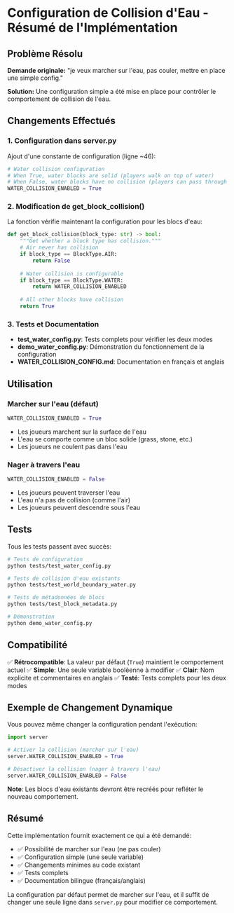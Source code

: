 # Configuration de Collision d'Eau - Résumé de l'Implémentation

## Problème Résolu

**Demande originale:** "je veux marcher sur l'eau, pas couler, mettre en place une simple config."

**Solution:** Une configuration simple a été mise en place pour contrôler le comportement de collision de l'eau.

## Changements Effectués

### 1. Configuration dans server.py

Ajout d'une constante de configuration (ligne ~46):

```python
# Water collision configuration
# When True, water blocks are solid (players walk on top of water)
# When False, water blocks have no collision (players can pass through water)
WATER_COLLISION_ENABLED = True
```

### 2. Modification de get_block_collision()

La fonction vérifie maintenant la configuration pour les blocs d'eau:

```python
def get_block_collision(block_type: str) -> bool:
    """Get whether a block type has collision."""
    # Air never has collision
    if block_type == BlockType.AIR:
        return False
    
    # Water collision is configurable
    if block_type == BlockType.WATER:
        return WATER_COLLISION_ENABLED
    
    # All other blocks have collision
    return True
```

### 3. Tests et Documentation

- **test_water_config.py**: Tests complets pour vérifier les deux modes
- **demo_water_config.py**: Démonstration du fonctionnement de la configuration
- **WATER_COLLISION_CONFIG.md**: Documentation en français et anglais

## Utilisation

### Marcher sur l'eau (défaut)

```python
WATER_COLLISION_ENABLED = True
```

- Les joueurs marchent sur la surface de l'eau
- L'eau se comporte comme un bloc solide (grass, stone, etc.)
- Les joueurs ne coulent pas dans l'eau

### Nager à travers l'eau

```python
WATER_COLLISION_ENABLED = False
```

- Les joueurs peuvent traverser l'eau
- L'eau n'a pas de collision (comme l'air)
- Les joueurs peuvent descendre sous l'eau

## Tests

Tous les tests passent avec succès:

```bash
# Tests de configuration
python tests/test_water_config.py

# Tests de collision d'eau existants
python tests/test_world_boundary_water.py

# Tests de métadonnées de blocs
python tests/test_block_metadata.py

# Démonstration
python demo_water_config.py
```

## Compatibilité

✅ **Rétrocompatible**: La valeur par défaut (`True`) maintient le comportement actuel
✅ **Simple**: Une seule variable booléenne à modifier
✅ **Clair**: Nom explicite et commentaires en anglais
✅ **Testé**: Tests complets pour les deux modes

## Exemple de Changement Dynamique

Vous pouvez même changer la configuration pendant l'exécution:

```python
import server

# Activer la collision (marcher sur l'eau)
server.WATER_COLLISION_ENABLED = True

# Désactiver la collision (nager à travers l'eau)
server.WATER_COLLISION_ENABLED = False
```

**Note**: Les blocs d'eau existants devront être recréés pour refléter le nouveau comportement.

## Résumé

Cette implémentation fournit exactement ce qui a été demandé:
- ✅ Possibilité de marcher sur l'eau (ne pas couler)
- ✅ Configuration simple (une seule variable)
- ✅ Changements minimes au code existant
- ✅ Tests complets
- ✅ Documentation bilingue (français/anglais)

La configuration par défaut permet de marcher sur l'eau, et il suffit de changer une seule ligne dans `server.py` pour modifier ce comportement.
